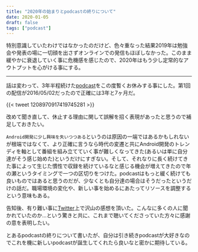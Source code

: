 ```yaml
---
title: "2020年の始まりとpodcastの終りについて"
date: 2020-01-05
draft: false
tags: ["podcast"]
---
```


特別意識していたわけではなかったのだけど、色々重なった結果2019年は勉強会や発表の場に一切顔を出さずオンラインでの発信もほぼしなかった。このまま緩やかに衰退していく事に危機感を感じたので、2020年はもう少し定常的なアウトプットを心がける事にする。

---

話は変わって、3年半程続けた[podcast](https://dex.fm/)をこの度暫くお休みする事にした。第1回の配信が2016/05/02だったので正確には3年と7ヶ月だ。

{{< tweet 1208970917419745281 >}}

改めて聞き直して、休止する理由に関して誤解を招く表現があったと思うので補足しておきたい。

`Android開発に少し興味を失いつつある`というのは原因の一端ではあるかもしれないが根端ではなくて、より正確に言うなら時代の変遷と共にAndroid開発のトレンディを軸として番組を組み立てていく事が難しくなってきた(あるいは単に自分達がそう感じ始めた)というだけにすぎない。そして、それなりに長く続けてきた事によって生じた慣性で収録を続けているなと感じる機会が増えてきたので年の瀬というタイミングで一つの区切りをつけた。podcastはもっと緩く続けても良いものではあると思うのだが、少なくとも自分達の場合はそうだったというだけの話だ。職場環境の変化や、新しい事を始めるにあたってリソースを調整するという意味もある。

告知後、有り難い事に[Twitter](https://twitter.com/search?q=dexfm&src=recent_search_click&f=live)上で沢山の感想を頂いた。こんなに多くの人に聞かれていたのか…という驚きと共に、これまで聴いてくださっていた方々に感謝の意を表明したい。

とあるpodcastの終りについて書いたが、自分は引き続きpodcastが大好きなのでこれを機に新しいpodcastが誕生してくれたら良いなと密かに期待している。
